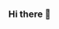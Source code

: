 ### Hi there 👋

<!--
**kaseychoma/kaseychoma** is a ✨ _special_ ✨ repository because its `README.md` (this file) appears on your GitHub profile.

Here are some ideas to get you started:

- 🔭 I’m currently working on my Python homework!
- 🌱 I’m currently learning how to navigate Github
- 👯 I’m looking to collaborate on my homework with classmates
- 🤔 I’m looking for help with becoming more comfortable with Github
- 💬 Ask me about my friends
- 📫 How to reach me: text
- 😄 Pronouns: ...
- ⚡ Fun fact: ...
-->

